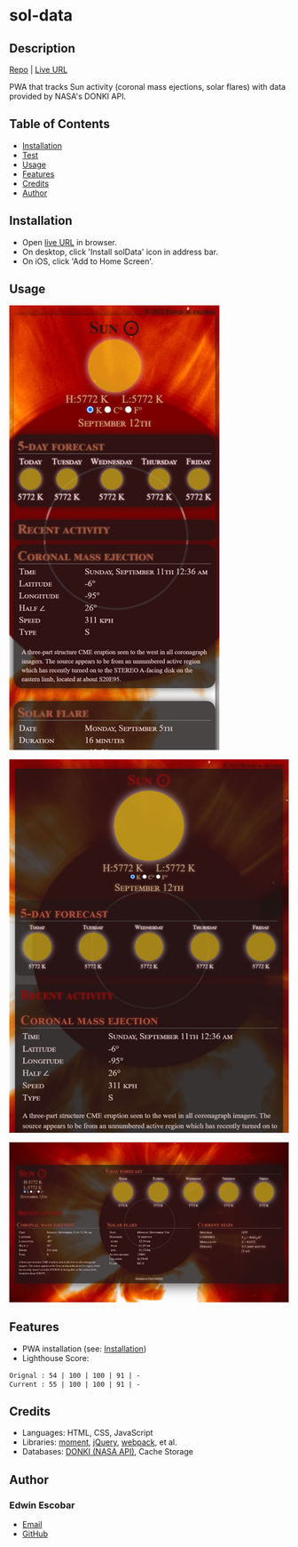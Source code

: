 
# sol-data

## Description
[Repo](https://github.com/escowin/sol-data) |
[Live URL](https://escowin.github.io/sol-data)
    
PWA that tracks Sun activity (coronal mass ejections, solar flares) with data provided by NASA's DONKI API.
  
## Table of Contents
- [Installation](#installation)
- [Test](#test)
- [Usage](#usage)
- [Features](#features)
- [Credits](#credits)
- [Author](#author)

## Installation
- Open [live URL](https://escowin.github.io/sol-data) in browser. 
- On desktop, click 'Install solData' icon in address bar.
- On iOS, click 'Add to Home Screen'.

## Usage

![mobile](./assets/images/screenshots/sol-data-sm.jpg)

![tablet](./assets/images/screenshots/sol-data-md.jpg)

![desktop](./assets/images/screenshots/sol-data-lg.jpg)

## Features
- PWA installation (see: [Installation](#installation))
- Lighthouse Score: 
``````
Orignal : 54 | 100 | 100 | 91 | -
Current : 55 | 100 | 100 | 91 | -
``````

## Credits
- Languages: HTML, CSS, JavaScript
- Libraries: [moment](https://github.com/moment/moment), [jQuery](https://api.jquery.com/), [webpack](https://github.com/webpack/webpack), et al.
- Databases: [DONKI (NASA API)](https://ccmc.gsfc.nasa.gov/tools/DONKI/), Cache Storage

## Author
### Edwin Escobar
- [Email](mailto:edwin@escowinart.com)
- [GitHub](https://github.com/escowin)
